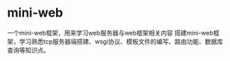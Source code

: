 # mini-web
一个mini-web框架，用来学习web服务器与web框架相关内容
搭建mini-web框架，学习熟悉tcp服务器端搭建、wsgi协议、模板文件的编写、路由功能、数据库查询等知识点。
